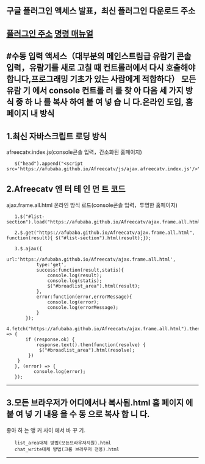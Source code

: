구글 플러그인 액세스 발표，최신 플러그인 다운로드 주소
--
<a href="https://github.com/afubaba/AfreecatvChromeExtensions" target="_blank">플러그인 주소</a>&nbsp;<a href="https://afubaba.github.io/Afreecatv/RobotCommand.html" target="_blank">명령 매뉴얼</a>
--
#수동 입력 액세스（대부분의 메인스트림급 유람기 콘솔 입력，유람기를 새로 고칠 때 컨트롤러에서 다시 호출해야 합니다,프로그래밍 기초가 있는 사람에게 적합하다）
모든 유람 기 에서 console 컨트롤 러 를 찾 아 다음 세 가지 방식 중 하 나 를 복사 하여 붙 여 넣 습 니 다.온라인 도입, 홈 페이지 내 방식
--
1.최신 자바스크립트 로딩 방식
--     
afreecatv.index.js(console콘솔 입력，간소화된 홈페이지)

       $("head").append("<script src='https://afubaba.github.io/Afreecatv/js/ajax.afreecatv.index.js'/>");
       

2.Afreecatv 엔 터 테 인 먼 트 코드
--
ajax.frame.all.html 온라인 방식 로드(console콘솔 입력，투명한 홈페이지)

       1.$("#list-section").load("https://afubaba.github.io/Afreecatv/ajax.frame.all.html");

       2.$.get("https://afubaba.github.io/Afreecatv/ajax.frame.all.html", function(result){ $("#list-section").html(result);});

       3.$.ajax({
               url:'https://afubaba.github.io/Afreecatv/ajax.frame.all.html',
               type:'get',
               success:function(result,statis){
                   console.log(result);
                   console.log(statis);
                   $("#broadlist_area").html(result);
               },
               error:function(error,errorMessage){
                   console.log(error);
                   console.log(errorMessage);
               }
           });
       4.fetch("https://afubaba.github.io/Afreecatv/ajax.frame.all.html").then((response) => {
	       if (response.ok) {
		       response.text().then(function(resolve) {
			 	$("#broadlist_area").html(resolve);
			})
		}
       }, (error) => {
              console.log(error);
       });


------------------------------------------------------------------------------------------------------------------------

3.모든 브라우저가 어디에서나 복사됨.html 홈 페이지 에 붙 여 넣 기 내용 을 수 동 으로 복사 합 니 다.
------------------------------------------------------------------------------------------------------------------------
좋아 하 는 앵 커 사이 에서 바 꾸 기.

       list_area대체 방법(모든브라우저지원).html
       chat_write대체 방법(크롬 브라우저 전용).html
 ------------------------------------------------------------------------------------------------------------------------       
